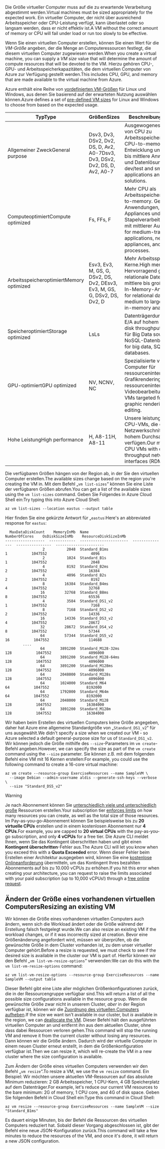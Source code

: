 <span data-ttu-id="3114a-101">Die Größe virtueller Computer muss auf die zu erwartende Verarbeitung abgestimmt werden.</span><span class="sxs-lookup"><span data-stu-id="3114a-101">Virtual machines must be sized appropriately for the expected work.</span></span> <span data-ttu-id="3114a-102">Ein virtueller Computer, der nicht über ausreichend Arbeitsspeicher oder CPU-Leistung verfügt, kann überlastet oder so langsam werden, dass er nicht effektiv ist.</span><span class="sxs-lookup"><span data-stu-id="3114a-102">A VM without the correct amount of memory or CPU will fail under load or run too slowly to be effective.</span></span> 

<span data-ttu-id="3114a-103">Wenn Sie einen virtuellen Computer erstellen, können Sie einen Wert für die _VM-Größe_ angeben, der die Menge an Computeressourcen festlegt, die diesem virtuellen Computer zugewiesen werden.</span><span class="sxs-lookup"><span data-stu-id="3114a-103">When you create a virtual machine, you can supply a _VM size_ value that will determine the amount of compute resources that will be devoted to the VM.</span></span> <span data-ttu-id="3114a-104">Hierzu gehören CPU-, GPU- und Arbeitsspeicherkapazitäten, die dem virtuellen Computer von Azure zur Verfügung gestellt werden.</span><span class="sxs-lookup"><span data-stu-id="3114a-104">This includes CPU, GPU, and memory that are made available to the virtual machine from Azure.</span></span>

<span data-ttu-id="3114a-105">Azure enthält eine Reihe von [vordefinierten VM-Größen](https://docs.microsoft.com/azure/virtual-machines/linux/sizes) für Linux und Windows, aus denen Sie basierend auf der erwarteten Nutzung auswählen können.</span><span class="sxs-lookup"><span data-stu-id="3114a-105">Azure defines a set of [pre-defined VM sizes](https://docs.microsoft.com/azure/virtual-machines/linux/sizes) for Linux and Windows to choose from based on the expected usage.</span></span> 

| <span data-ttu-id="3114a-106">Typ</span><span class="sxs-lookup"><span data-stu-id="3114a-106">Type</span></span> | <span data-ttu-id="3114a-107">Größen</span><span class="sxs-lookup"><span data-stu-id="3114a-107">Sizes</span></span> | <span data-ttu-id="3114a-108">Beschreibung</span><span class="sxs-lookup"><span data-stu-id="3114a-108">Description</span></span> |
|------|-------|-------------|
| <span data-ttu-id="3114a-109">Allgemeiner Zweck</span><span class="sxs-lookup"><span data-stu-id="3114a-109">General purpose</span></span>   | <span data-ttu-id="3114a-110">Dsv3, Dv3, DSv2, Dv2, DS, D, Av2, A0-7</span><span class="sxs-lookup"><span data-stu-id="3114a-110">Dsv3, Dv3, DSv2, Dv2, DS, D, Av2, A0-7</span></span> | <span data-ttu-id="3114a-111">Ausgewogenes Verhältnis von CPU zu Arbeitsspeicher.</span><span class="sxs-lookup"><span data-stu-id="3114a-111">Balanced CPU-to-memory.</span></span> <span data-ttu-id="3114a-112">Ideal für Entwicklung und Tests, kleine bis mittlere Anwendungen und Datenlösungen.</span><span class="sxs-lookup"><span data-stu-id="3114a-112">Ideal for dev/test and small to medium applications and data solutions.</span></span> |
| <span data-ttu-id="3114a-113">Computeoptimiert</span><span class="sxs-lookup"><span data-stu-id="3114a-113">Compute optimized</span></span> | <span data-ttu-id="3114a-114">Fs, F</span><span class="sxs-lookup"><span data-stu-id="3114a-114">Fs, F</span></span> | <span data-ttu-id="3114a-115">Mehr CPU als Arbeitsspeicher.</span><span class="sxs-lookup"><span data-stu-id="3114a-115">High CPU-to-memory.</span></span> <span data-ttu-id="3114a-116">Geeignet für Anwendungen, Network Appliances und Stapelverarbeitungsvorgänge mit mittlerer Auslastung.</span><span class="sxs-lookup"><span data-stu-id="3114a-116">Good for medium-traffic applications, network appliances, and batch processes.</span></span> |
| <span data-ttu-id="3114a-117">Arbeitsspeicheroptimiert</span><span class="sxs-lookup"><span data-stu-id="3114a-117">Memory optimized</span></span>  | <span data-ttu-id="3114a-118">Esv3, Ev3, M, GS, G, DSv2, DS, Dv2, D</span><span class="sxs-lookup"><span data-stu-id="3114a-118">Esv3, Ev3, M, GS, G, DSv2, DS, Dv2, D</span></span>   | <span data-ttu-id="3114a-119">Mehr Arbeitsspeicher als Kerne.</span><span class="sxs-lookup"><span data-stu-id="3114a-119">High memory-to-core.</span></span> <span data-ttu-id="3114a-120">Hervorragend geeignet für relationale Datenbanken, mittlere bis große Caches und In-Memory-Analysen.</span><span class="sxs-lookup"><span data-stu-id="3114a-120">Great for relational databases, medium to large caches, and in-memory analytics.</span></span> |
| <span data-ttu-id="3114a-121">Speicheroptimiert</span><span class="sxs-lookup"><span data-stu-id="3114a-121">Storage optimized</span></span> | <span data-ttu-id="3114a-122">Ls</span><span class="sxs-lookup"><span data-stu-id="3114a-122">Ls</span></span> | <span data-ttu-id="3114a-123">Datenträgerdurchsatz und -E/A auf hohem Niveau.</span><span class="sxs-lookup"><span data-stu-id="3114a-123">High disk throughput and IO.</span></span> <span data-ttu-id="3114a-124">Ideal für Big Data sowie SQL- und NoSQL-Datenbanken.</span><span class="sxs-lookup"><span data-stu-id="3114a-124">Ideal for big data, SQL, and NoSQL databases.</span></span> |
| <span data-ttu-id="3114a-125">GPU-optimiert</span><span class="sxs-lookup"><span data-stu-id="3114a-125">GPU optimized</span></span> | <span data-ttu-id="3114a-126">NV, NC</span><span class="sxs-lookup"><span data-stu-id="3114a-126">NV, NC</span></span> | <span data-ttu-id="3114a-127">Spezialisierte virtuelle Computer für ressourcenintensives Grafikrendering und ressourcenintensive Videobearbeitung.</span><span class="sxs-lookup"><span data-stu-id="3114a-127">Specialized VMs targeted for heavy graphic rendering and video editing.</span></span> |
| <span data-ttu-id="3114a-128">Hohe Leistung</span><span class="sxs-lookup"><span data-stu-id="3114a-128">High performance</span></span> | <span data-ttu-id="3114a-129">H, A8-11</span><span class="sxs-lookup"><span data-stu-id="3114a-129">H, A8-11</span></span> | <span data-ttu-id="3114a-130">Unsere leistungsfähigsten CPU-VMs, die optional über Netzwerkschnittstellen mit hohem Durchsatz (RDMA) verfügen.</span><span class="sxs-lookup"><span data-stu-id="3114a-130">Our most powerful CPU VMs with optional high-throughput network interfaces (RDMA).</span></span> | 

<span data-ttu-id="3114a-131">Die verfügbaren Größen hängen von der Region ab, in der Sie den virtuellen Computer erstellen.</span><span class="sxs-lookup"><span data-stu-id="3114a-131">The available sizes change based on the region you're creating the VM in.</span></span> <span data-ttu-id="3114a-132">Mit dem Befehl „`vm list-sizes`“ können Sie eine Liste der verfügbaren Größen abrufen.</span><span class="sxs-lookup"><span data-stu-id="3114a-132">You can get a list of the available sizes using the `vm list-sizes` command.</span></span> <span data-ttu-id="3114a-133">Geben Sie Folgendes in Azure Cloud Shell ein:</span><span class="sxs-lookup"><span data-stu-id="3114a-133">Try typing this into Azure Cloud Shell:</span></span>

```azurecli
az vm list-sizes --location eastus --output table
```

<span data-ttu-id="3114a-134">Hier finden Sie eine gekürzte Antwort für „`eastus`:</span><span class="sxs-lookup"><span data-stu-id="3114a-134">Here's an abbreviated response for `eastus`:</span></span>

```
  MaxDataDiskCount    MemoryInMb  Name                      NumberOfCores    OsDiskSizeInMb    ResourceDiskSizeInMb
------------------  ------------  ----------------------  ---------------  ----------------  ----------------------
                 2          2048  Standard_B1ms                         1           1047552                    4096
                 2          1024  Standard_B1s                          1           1047552                    2048
                 4          8192  Standard_B2ms                         2           1047552                   16384
                 4          4096  Standard_B2s                          2           1047552                    8192
                 8         16384  Standard_B4ms                         4           1047552                   32768
                16         32768  Standard_B8ms                         8           1047552                   65536
                 4          3584  Standard_DS1_v2                       1           1047552                    7168
                 8          7168  Standard_DS2_v2                       2           1047552                   14336
                16         14336  Standard_DS3_v2                       4           1047552                   28672
                32         28672  Standard_DS4_v2                       8           1047552                   57344
                64         57344  Standard_DS5_v2                      16           1047552                  114688
        ....
                64       3891200  Standard_M128-32ms                  128           1047552                 4096000
                64       3891200  Standard_M128-64ms                  128           1047552                 4096000
                64       3891200  Standard_M128ms                     128           1047552                 4096000
                64       2048000  Standard_M128s                      128           1047552                 4096000
                64       1024000  Standard_M64                         64           1047552                 8192000
                64       1792000  Standard_M64m                        64           1047552                 8192000
                64       2048000  Standard_M128                       128           1047552                16384000
                64       3891200  Standard_M128m                      128           1047552                16384000
```

<span data-ttu-id="3114a-135">Wir haben beim Erstellen des virtuellen Computers keine Größe angegeben, daher hat Azure eine allgemeine Standardgröße von „`Standard_DS1_v2`“ für uns ausgewählt.</span><span class="sxs-lookup"><span data-stu-id="3114a-135">We didn't specify a size when we created our VM - so Azure selected a default general-purpose size for us of `Standard_DS1_v2`.</span></span> <span data-ttu-id="3114a-136">Wir können jedoch die Größe mithilfe des `--size`-Parameters im `vm create`-Befehl angeben.</span><span class="sxs-lookup"><span data-stu-id="3114a-136">However, we can specify the size as part of the `vm create` command using the `--size` parameter.</span></span> <span data-ttu-id="3114a-137">Sie können z.B. mit dem folgenden Befehl eine VM mit 16 Kernen erstellen:</span><span class="sxs-lookup"><span data-stu-id="3114a-137">For example, you could use the following command to create a 16-core virtual machine:</span></span>

```azurecli
az vm create --resource-group ExerciseResources --name SampleVM \
  --image Debian --admin-username aldis --generate-ssh-keys --verbose \
  --size "Standard_DS5_v2"
```

> [!WARNING]
> <span data-ttu-id="3114a-138">Je nach Abonnement können Sie [unterschiedlich viele und unterschiedlich große](https://docs.microsoft.com/azure/azure-subscription-service-limits) Ressourcen erstellen.</span><span class="sxs-lookup"><span data-stu-id="3114a-138">Your subscription tier [enforces limits](https://docs.microsoft.com/azure/azure-subscription-service-limits) on how many resources you can create, as well as the total size of those resources.</span></span> <span data-ttu-id="3114a-139">Im Pay-as-you-go-Abonnement können Sie beispielsweise bis zu **20 virtuelle CPUs** erstellen und in einem kostenlosen Abonnement nur **4 CPUs**.</span><span class="sxs-lookup"><span data-stu-id="3114a-139">For example, you are capped to **20 virtual CPUs** with the pay-as-you-go subscription, and only **4 vCPUs** for a free tier.</span></span> <span data-ttu-id="3114a-140">Die Azure CLI meldet Ihnen, wenn Sie das Kontingent überschritten haben und gibt einen **Kontingent überschritten**-Fehler aus.</span><span class="sxs-lookup"><span data-stu-id="3114a-140">The Azure CLI will let you know when you exceed this with a **Quota Exceeded** error.</span></span> <span data-ttu-id="3114a-141">Wenn dieser Fehler beim Erstellen einer Architektur ausgegeben wird, können Sie eine [kostenlose Onlineanforderung](https://docs.microsoft.com/azure/azure-resource-manager/resource-manager-quota-errors) übermitteln, um das Kontingent Ihres bezahlten Abonnements auf bis zu 10.000 vCPUs zu erhöhen.</span><span class="sxs-lookup"><span data-stu-id="3114a-141">If you hit this error when creating your architecture, you can request to raise the limits associated with your paid subscription (up to 10,000 vCPUs!) through a [free online request](https://docs.microsoft.com/azure/azure-resource-manager/resource-manager-quota-errors).</span></span> 

## <a name="resizing-an-existing-vm"></a><span data-ttu-id="3114a-142">Ändern der Größe eines vorhandenen virtuellen Computers</span><span class="sxs-lookup"><span data-stu-id="3114a-142">Resizing an existing VM</span></span>
<span data-ttu-id="3114a-143">Wir können die Größe eines vorhandenen virtuellen Computers auch ändern, wenn sich die Workload ändert oder die Größe während der Erstellung falsch festgelegt wurde.</span><span class="sxs-lookup"><span data-stu-id="3114a-143">We can also resize an existing VM if the workload changes, or if it was incorrectly sized at creation.</span></span> <span data-ttu-id="3114a-144">Bevor eine Größenänderung angefordert wird, müssen wir überprüfen, ob die gewünschte Größe in dem Cluster vorhanden ist, zu dem unser virtueller Computer gehört.</span><span class="sxs-lookup"><span data-stu-id="3114a-144">Before a resize is requested, we must check to see if the desired size is available in the cluster our VM is part of.</span></span> <span data-ttu-id="3114a-145">Hierfür können wir den Befehl „`vm list-vm-resize-options`“ verwenden:</span><span class="sxs-lookup"><span data-stu-id="3114a-145">We can do this with the `vm list-vm-resize-options` command:</span></span>

```azurecli
az vm list-vm-resize-options --resource-group ExerciseResources --name SampleVM --output table
```

<span data-ttu-id="3114a-146">Dieser Befehl gibt eine Liste aller möglichen Größenkonfigurationen zurück, die in der Ressourcengruppe verfügbar sind.</span><span class="sxs-lookup"><span data-stu-id="3114a-146">This will return a list of all the possible size configurations available in the resource group.</span></span> <span data-ttu-id="3114a-147">Wenn die gewünschte Größe zwar nicht in unserem Cluster, _aber_ in der Region verfügbar ist, können wir die [Zuordnung des virtuellen Computers aufheben](https://docs.microsoft.com/cli/azure/vm?view=azure-cli-latest#az-vm-deallocate).</span><span class="sxs-lookup"><span data-stu-id="3114a-147">If the size we want isn't available in our cluster, but _is_ available in the region, we can [deallocate the VM](https://docs.microsoft.com/cli/azure/vm?view=azure-cli-latest#az-vm-deallocate).</span></span> <span data-ttu-id="3114a-148">Dieser Befehl hält den ausgeführten virtuellen Computer an und entfernt ihn aus dem aktuellen Cluster, ohne dass dabei Ressourcen verloren gehen.</span><span class="sxs-lookup"><span data-stu-id="3114a-148">This command will stop the running VM and remove it from the current cluster without losing any resources.</span></span> <span data-ttu-id="3114a-149">Dann können wir die Größe ändern. Dadurch wird der virtuelle Computer in einem neuen Cluster erneut erstellt, in dem die Größenkonfiguration verfügbar ist.</span><span class="sxs-lookup"><span data-stu-id="3114a-149">Then we can resize it, which will re-create the VM in a new cluster where the size configuration is available.</span></span>

<span data-ttu-id="3114a-150">Zum Ändern der Größe eines virtuellen Computers verwenden wir den Befehl „`vm resize`“.</span><span class="sxs-lookup"><span data-stu-id="3114a-150">To resize a VM, we use the `vm resize` command.</span></span> <span data-ttu-id="3114a-151">Ein Beispiel: Wir möchten unsere aktuellen VM-Ressourcen auf das absolute Minimum reduzieren: 2 GB Arbeitsspeicher, 1 CPU-Kern, 4 GB Speicherplatz auf dem Datenträger.</span><span class="sxs-lookup"><span data-stu-id="3114a-151">For example, let's reduce our current VM resources to the bare minimum: 2G of memory, 1 CPU core, and 4G of disk space.</span></span> <span data-ttu-id="3114a-152">Geben Sie folgenden Befehl in Cloud Shell ein:</span><span class="sxs-lookup"><span data-stu-id="3114a-152">Type this command in Cloud Shell:</span></span>

```azurecli
az vm resize --resource-group ExerciseResources --name SampleVM --size "Standard_B1ms"
```

<span data-ttu-id="3114a-153">Es dauert einige Minuten, bis der Befehl die Ressourcen des virtuellen Computers reduziert hat. Sobald dieser Vorgang abgeschlossen ist, gibt der Befehl eine neue JSON-Konfiguration zurück.</span><span class="sxs-lookup"><span data-stu-id="3114a-153">This command will take a few minutes to reduce the resources of the VM, and once it's done, it will return a new JSON configuration.</span></span>
